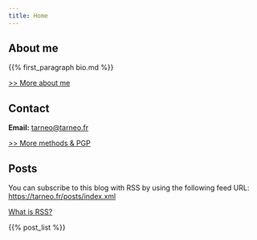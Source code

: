 ```yaml
---
title: Home
---
```


## About me

{{% first_paragraph bio.md %}}

[>> More about me](/bio)

## Contact

**Email:** <tarneo@tarneo.fr>

[>> More methods & PGP](/contact)

## Posts

You can subscribe to this blog with RSS by using the following feed URL: https://tarneo.fr/posts/index.xml

[What is RSS?](https://alirezahayati.com/2021/09/11/what-is-rss-really-simple-syndication/)

{{% post_list %}}
